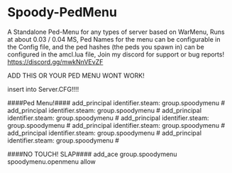 # Spoody-PedMenu
A Standalone Ped-Menu for any types of server based on WarMenu, Runs at about 0.03 / 0.04 MS, Ped Names for the menu can be configurable in the Config file, and the ped hashes (the peds you spawn in) can be configured in the amcl.lua file, Join my discord for support or bug reports! https://discord.gg/mwkNnVEvZF


ADD THIS OR YOUR PED MENU WONT WORK!

insert into Server.CFG!!!!

####Ped Menu!####
add_principal identifier.steam: group.spoodymenu  #
add_principal identifier.steam: group.spoodymenu  #
add_principal identifier.steam: group.spoodymenu  #
add_principal identifier.steam: group.spoodymenu  #
add_principal identifier.steam: group.spoodymenu  #
add_principal identifier.steam: group.spoodymenu  #
add_principal identifier.steam: group.spoodymenu  #


####NO TOUCH! SLAP####
add_ace group.spoodymenu spoodymenu.openmenu allow
